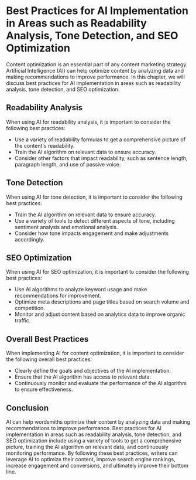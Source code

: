 Best Practices for AI Implementation in Areas such as Readability Analysis, Tone Detection, and SEO Optimization
==============================================================================================================================================================

Content optimization is an essential part of any content marketing strategy. Artificial Intelligence (AI) can help optimize content by analyzing data and making recommendations to improve performance. In this chapter, we will discuss best practices for AI implementation in areas such as readability analysis, tone detection, and SEO optimization.

Readability Analysis
--------------------

When using AI for readability analysis, it is important to consider the following best practices:

* Use a variety of readability formulas to get a comprehensive picture of the content's readability.
* Train the AI algorithm on relevant data to ensure accuracy.
* Consider other factors that impact readability, such as sentence length, paragraph length, and use of passive voice.

Tone Detection
--------------

When using AI for tone detection, it is important to consider the following best practices:

* Train the AI algorithm on relevant data to ensure accuracy.
* Use a variety of tools to detect different aspects of tone, including sentiment analysis and emotional analysis.
* Consider how tone impacts engagement and make adjustments accordingly.

SEO Optimization
----------------

When using AI for SEO optimization, it is important to consider the following best practices:

* Use AI algorithms to analyze keyword usage and make recommendations for improvement.
* Optimize meta descriptions and page titles based on search volume and competition.
* Monitor and adjust content based on analytics data to improve organic traffic.

Overall Best Practices
----------------------

When implementing AI for content optimization, it is important to consider the following overall best practices:

* Clearly define the goals and objectives of the AI implementation.
* Ensure that the AI algorithm has access to relevant data.
* Continuously monitor and evaluate the performance of the AI algorithm to ensure effectiveness.

Conclusion
----------

AI can help wordsmiths optimize their content by analyzing data and making recommendations to improve performance. Best practices for AI implementation in areas such as readability analysis, tone detection, and SEO optimization include using a variety of tools to get a comprehensive picture, training the AI algorithm on relevant data, and continuously monitoring performance. By following these best practices, writers can leverage AI to optimize their content, improve search engine rankings, increase engagement and conversions, and ultimately improve their bottom line.
